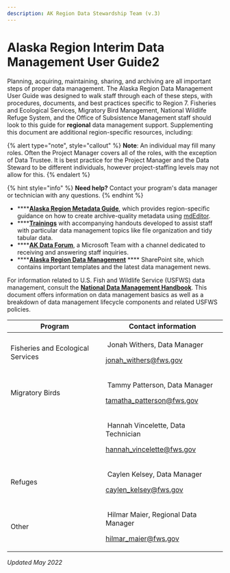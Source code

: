 ```yaml
---
description: AK Region Data Stewardship Team (v.3)
---
```


# Alaska Region Interim Data Management User Guide2

Planning, acquiring, maintaining, sharing, and archiving are all important steps of proper data management. The Alaska Region Data Management User Guide was designed to walk staff through each of these steps, with procedures, documents, and best practices specific to Region 7. Fisheries and Ecological Services, Migratory Bird Management, National Wildlife Refuge System, and the Office of Subsistence Management staff should look to this guide for **regional** data management support. Supplementing this document are additional region-specific resources, including:

{% alert type="note", style="callout" %}
&#x20;**Note**: An individual may fill many roles. Often the Project Manager covers all of the roles, with the exception of Data Trustee. It is best practice for the Project Manager and the Data Steward to be different individuals, however project-staffing levels may not allow for this.
{% endalert %}

{% hint style="info" %}
**Need help?** Contact your program's data manager or technician with any questions.
{% endhint %}



* ****[**Alaska Region Metadata Guide**](https://doi.org/10.7944/P9S972WM), which provides region-specific guidance on how to create archive-quality metadata using [mdEditor](https://www.mdeditor.org/).
* ****[**Trainings**](https://doimspp.sharepoint.com/sites/fws-ak-data-forum/SitePages/Alaska-Data-Management-Training.aspx) with accompanying handouts developed to assist staff with particular data management topics like file organization and tidy tabular data.
* ****[**AK Data Forum**](https://teams.microsoft.com/l/team/19%3aDOALAy1dGUC9Hf2LrdHW8tyL438XvRuD4h3SeMCOnzQ1%40thread.tacv2/conversations?groupId=30e71f75-c08f-484a-b64a-f08f4e3af34f\&tenantId=0693b5ba-4b18-4d7b-9341-f32f400a5494), a Microsoft Team with a channel dedicated to receiving and answering staff inquiries.
* ****[**Alaska Region Data Management**](https://doimspp.sharepoint.com/sites/fws-FF07S00000-data) **** SharePoint site, which contains important templates and the latest data management news.


For information related to U.S. Fish and Wildlife Service (USFWS) data management, consult the [**National Data Management Handbook**](https://doimspp.sharepoint.com/:b/r/sites/fws-data/Shared%20Documents/DataManagementHandbook.pdf?csf=1\&web=1\&e=wGT4M3). This document offers information on data management basics as well as a breakdown of data management lifecycle components and related USFWS policies.

| Program                           | Contact information                                                                                                                                                                                 |
| --------------------------------- | --------------------------------------------------------------------------------------------------------------------------------------------------------------------------------------------------- |
| Fisheries and Ecological Services | <p><img src="broken-reference" alt="" data-size="line"> Jonah Withers, Data Manager</p><p>jonah_withers@fws.gov</p>                                                                                 |
| Migratory Birds                   | <p><img src="broken-reference" alt="" data-size="line"> Tammy Patterson, Data Manager</p><p><a href="https://app.gitbook.com/u/tfpKEfytBhZAM8ga2Ihi8kQPcqC3">tamatha_patterson@fws.gov</a></p>      |
|                                   | <p><img src="broken-reference" alt="" data-size="line"> Hannah Vincelette, Data Technician</p><p><a href="https://app.gitbook.com/u/X30hpltQUnMC3gQgzixKVdu6YaZ2">hannah_vincelette@fws.gov</a></p> |
| Refuges                           | <p><img src="broken-reference" alt="" data-size="line"> Caylen Kelsey, Data Manager</p><p><a href="https://app.gitbook.com/u/O15eW17GQiOtRJu7axv3cUiNkYw1">caylen_kelsey@fws.gov</a></p>            |
| Other                             | <p><img src="broken-reference" alt="" data-size="line"> Hilmar Maier, Regional Data Manager</p><p><a href="https://app.gitbook.com/u/580681dfe8591f10000a2a40">hilmar_maier@fws.gov</a></p>         |

_Updated May 2022_
